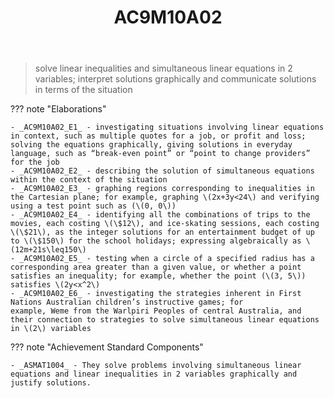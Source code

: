 ﻿---
backlinks:
- title: Learning Areas
  url: /sense/Teaching/Curriculum/v9/v9-learning-areas.html
tags: australian-curriculum
title: AC9M10A02
type: note
---
> solve linear inequalities and simultaneous linear equations in 2 variables; interpret solutions graphically and communicate solutions in terms of the situation

??? note "Elaborations"

	- _AC9M10A02_E1_ - investigating situations involving linear equations in context, such as multiple quotes for a job, or profit and loss; solving the equations graphically, giving solutions in everyday language, such as “break-even point” or “point to change providers” for the job
	- _AC9M10A02_E2_ - describing the solution of simultaneous equations within the context of the situation
	- _AC9M10A02_E3_ - graphing regions corresponding to inequalities in the Cartesian plane; for example, graphing \(2x+3y<24\) and verifying using a test point such as (\(0, 0\))
	- _AC9M10A02_E4_ - identifying all the combinations of trips to the movies, each costing \(\$12\), and ice-skating sessions, each costing \(\$21\), as the integer solutions for an entertainment budget of up to \(\$150\) for the school holidays; expressing algebraically as \(12m+21s\leq150\)
	- _AC9M10A02_E5_ - testing when a circle of a specified radius has a corresponding area greater than a given value, or whether a point satisfies an inequality; for example, whether the point (\(3, 5\)) satisfies \(2y<x^2\)
	- _AC9M10A02_E6_ - investigating the strategies inherent in First Nations Australian children’s instructive games; for example, Weme from the Warlpiri Peoples of central Australia, and their connection to strategies to solve simultaneous linear equations in \(2\) variables
??? note "Achievement Standard Components"

	- _ASMAT1004_ - They solve problems involving simultaneous linear equations and linear inequalities in 2 variables graphically and justify solutions.